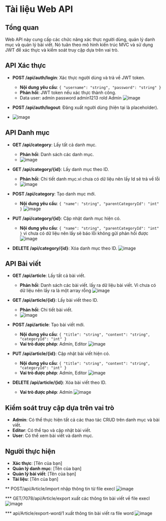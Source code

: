 
# Tài liệu Web API

## Tổng quan
Web API này cung cấp các chức năng xác thực người dùng, quản lý danh mục và quản lý bài viết. Nó tuân theo mô hình kiến trúc MVC và sử dụng JWT để xác thực và kiểm soát truy cập dựa trên vai trò.

## API Xác thực
- **POST /api/auth/login**: Xác thực người dùng và trả về JWT token.
  - **Nội dung yêu cầu**: `{ "username": "string", "password": "string" }`
  - **Phản hồi**: JWT token nếu xác thực thành công.
  - Data user: admin password admin1213 rold Admin
![image](https://github.com/user-attachments/assets/f1d67122-d9e9-408e-985a-0843c6f1a7a2)

- **POST /api/auth/logout**: Đăng xuất người dùng (hiện tại là placeholder).
- ![image](https://github.com/user-attachments/assets/c3745bcf-ba5a-4c6e-80ac-6e6aeec58c17)


## API Danh mục
- **GET /api/category**: Lấy tất cả danh mục.
  - **Phản hồi**: Danh sách các danh mục.
  - ![image](https://github.com/user-attachments/assets/12564c72-0641-4fe9-940f-91a1477b87c4)


- **GET /api/category/{id}**: Lấy danh mục theo ID.
  - **Phản hồi**: Chi tiết danh mục.vì chưa có dữ liệu nên lấy Id sẽ trả về lỗi
  - ![image](https://github.com/user-attachments/assets/fbf77565-9bef-4203-98e4-9a8abb1d4074)


- **POST /api/category**: Tạo danh mục mới.
  - **Nội dung yêu cầu**: `{ "name": "string", "parentCategoryId": "int" }`
![image](https://github.com/user-attachments/assets/36c5d8a8-b729-4e5d-b2c9-0e8a47362476)

- **PUT /api/category/{id}**: Cập nhật danh mục hiện có.
  - **Nội dung yêu cầu**: `{ "name": "string", "parentCategoryId": "int" }` vì chưa có dữ liệu nên lấy sẽ báo lỗi không gửi phản hồi được
![image](https://github.com/user-attachments/assets/84d915fd-0955-4cd2-885b-e2e8b43e173d)

- **DELETE /api/category/{id}**: Xóa danh mục theo ID.
![image](https://github.com/user-attachments/assets/ecc0890c-478a-410b-a49b-6158e69f2510)

## API Bài viết
- **GET /api/article**: Lấy tất cả bài viết.
  - **Phản hồi**: Danh sách các bài viết. lấy ra dữ liệu bài viết. Vì chưa có dữ liệu nên lấy ra là một array rỗng
![image](https://github.com/user-attachments/assets/769bdf60-3405-4adc-8be1-4aedb94d7e93)

- **GET /api/article/{id}**: Lấy bài viết theo ID.
  - **Phản hồi**: Chi tiết bài viết.
  - ![image](https://github.com/user-attachments/assets/dc772b0f-d2f4-4d29-864b-9677ca3e6caa)


- **POST /api/article**: Tạo bài viết mới.
  - **Nội dung yêu cầu**: `{ "title": "string", "content": "string", "categoryId": "int" }`
  - **Vai trò được phép**: Admin, Editor
![image](https://github.com/user-attachments/assets/3a03ce13-5b99-4442-8252-3ddcfa9849cf)

- **PUT /api/article/{id}**: Cập nhật bài viết hiện có.
  - **Nội dung yêu cầu**: `{ "title": "string", "content": "string", "categoryId": "int" }`
  - **Vai trò được phép**: Admin, Editor
![image](https://github.com/user-attachments/assets/a17e8d82-b85e-430d-9271-5fdde51dfec2)

- **DELETE /api/article/{id}**: Xóa bài viết theo ID.
  - **Vai trò được phép**: Admin
![image](https://github.com/user-attachments/assets/80e2ddf9-0579-4746-8357-18898fb31638)

## Kiểm soát truy cập dựa trên vai trò
- **Admin**: Có thể thực hiện tất cả các thao tác CRUD trên danh mục và bài viết.
- **Editor**: Có thể tạo và cập nhật bài viết.
- **User**: Có thể xem bài viết và danh mục.

## Người thực hiện
- **Xác thực**: [Tên của bạn]
- **Quản lý danh mục**: [Tên của bạn]
- **Quản lý bài viết**: [Tên của bạn]
- **Tài liệu**: [Tên của bạn]

** POST/api/Article/import nhập thông tin từ file execl 
![image](https://github.com/user-attachments/assets/011ccdc5-bd10-485d-a28d-75d5d379a6bf)


*** GET/7078/api/Article/export xuất các thông tin bài viết về file execl
![image](https://github.com/user-attachments/assets/7641db12-80af-46f9-bae7-db1e54e2a77e)


*** api/Article/export-word/1 xuất thông tin bài viết ra file word 
![image](https://github.com/user-attachments/assets/a3136f4c-8395-4bea-874a-dd78df12afb6)



